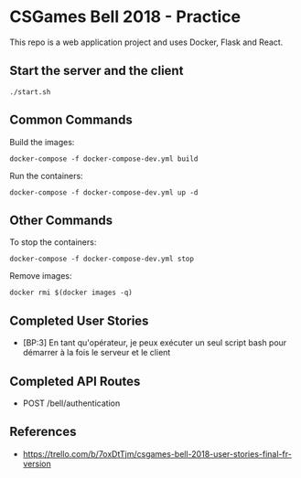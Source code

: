# CSGames Bell 2018 - Practice

This repo is a web application project and uses Docker, Flask and React. 

## Start the server and the client
`./start.sh`

## Common Commands

Build the images:

`docker-compose -f docker-compose-dev.yml build`

Run the containers:

`docker-compose -f docker-compose-dev.yml up -d`

## Other Commands

To stop the containers:

`docker-compose -f docker-compose-dev.yml stop`

Remove images:

`docker rmi $(docker images -q)`

## Completed User Stories
* [BP:3] En tant qu'opérateur, je peux exécuter un seul script bash pour démarrer à la fois le serveur et le client

## Completed API Routes
* POST /bell/authentication

## References
* https://trello.com/b/7oxDtTjm/csgames-bell-2018-user-stories-final-fr-version
